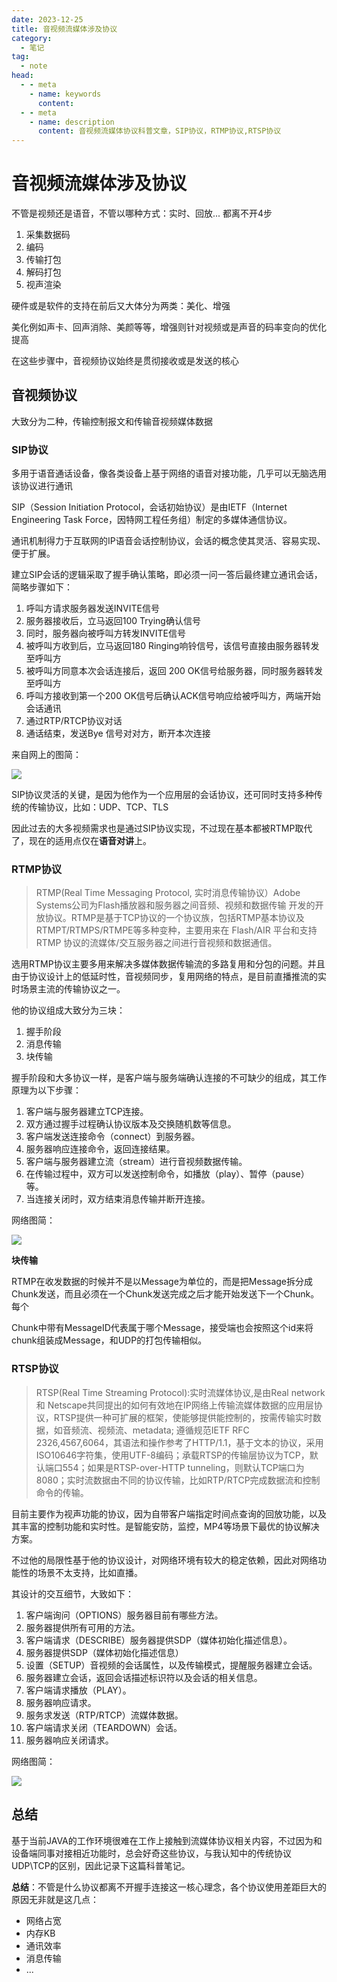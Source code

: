 ```yaml
---
date: 2023-12-25
title: 音视频流媒体涉及协议
category: 
  - 笔记
tag:
  - note
head:
  - - meta
    - name: keywords
      content: 
  - - meta
    - name: description
      content: 音视频流媒体协议科普文章，SIP协议，RTMP协议,RTSP协议
---
```

# 音视频流媒体涉及协议

不管是视频还是语音，不管以哪种方式：实时、回放... 都离不开4步

1. 采集数据码
2. 编码
3. 传输打包
4. 解码打包
5. 视声渲染

硬件或是软件的支持在前后又大体分为两类：美化、增强

美化例如声卡、回声消除、美颜等等，增强则针对视频或是声音的码率变向的优化提高

在这些步骤中，音视频协议始终是贯彻接收或是发送的核心

## 音视频协议

大致分为二种，传输控制报文和传输音视频媒体数据

### SIP协议

多用于语音通话设备，像各类设备上基于网络的语音对接功能，几乎可以无脑选用该协议进行通讯

SIP（Session Initiation Protocol，会话初始协议）是由IETF（Internet Engineering Task Force，因特网工程任务组）制定的多媒体通信协议。

通讯机制得力于互联网的IP语音会话控制协议，会话的概念使其灵活、容易实现、便于扩展。

建立SIP会话的逻辑采取了握手确认策略，即必须一问一答后最终建立通讯会话，简略步骤如下：

1. 呼叫方请求服务器发送INVITE信号
2. 服务器接收后，立马返回100 Trying确认信号
3. 同时，服务器向被呼叫方转发INVITE信号
4. 被呼叫方收到后，立马返回180 Ringing响铃信号，该信号直接由服务器转发至呼叫方
5. 被呼叫方同意本次会话连接后，返回 200 OK信号给服务器，同时服务器转发至呼叫方
6. 呼叫方接收到第一个200 OK信号后确认ACK信号响应给被呼叫方，两端开始会话通讯
7. 通过RTP/RTCP协议对话
8. 通话结束，发送Bye 信号对对方，断开本次连接

来自网上的图简：

![](https://leyunone-img.oss-cn-hangzhou.aliyuncs.com/image/2023-12-26/caab869b-f874-4fe4-bcc3-e05d7c17f35b.png)



SIP协议灵活的关键，是因为他作为一个应用层的会话协议，还可同时支持多种传统的传输协议，比如：UDP、TCP、TLS

因此过去的大多视频需求也是通过SIP协议实现，不过现在基本都被RTMP取代了，现在的适用点仅在**语音对讲**上。

### RTMP协议

> RTMP(Real Time Messaging Protocol, 实时消息传输协议）Adobe Systems公司为Flash播放器和服务器之间音频、视频和数据传输 开发的开放协议。RTMP是基于TCP协议的一个协议族，包括RTMP基本协议及RTMPT/RTMPS/RTMPE等多种变种，主要用来在 Flash/AIR 平台和支持 RTMP 协议的流媒体/交互服务器之间进行音视频和数据通信。

选用RTMP协议主要多用来解决多媒体数据传输流的多路复用和分包的问题。并且由于协议设计上的低延时性，音视频同步，复用网络的特点，是目前直播推流的实时场景主流的传输协议之一。

他的协议组成大致分为三块：

1. 握手阶段
2. 消息传输
3. 块传输

握手阶段和大多协议一样，是客户端与服务端确认连接的不可缺少的组成，其工作原理为以下步骤：

1. 客户端与服务器建立TCP连接。
2. 双方通过握手过程确认协议版本及交换随机数等信息。
3. 客户端发送连接命令（connect）到服务器。
4. 服务器响应连接命令，返回连接结果。
5. 客户端与服务器建立流（stream）进行音视频数据传输。
6. 在传输过程中，双方可以发送控制命令，如播放（play）、暂停（pause）等。
7. 当连接关闭时，双方结束消息传输并断开连接。

网络图简：

![](https://leyunone-img.oss-cn-hangzhou.aliyuncs.com/image/2023-12-26/2a5be253-8f98-4b44-9672-e140410b7a1e.png)

**块传输**

RTMP在收发数据的时候并不是以Message为单位的，而是把Message拆分成Chunk发送，而且必须在一个Chunk发送完成之后才能开始发送下一个Chunk。每个

Chunk中带有MessageID代表属于哪个Message，接受端也会按照这个id来将chunk组装成Message，和UDP的打包传输相似。

### RTSP协议

> RTSP(Real Time Streaming Protocol):实时流媒体协议,是由Real network 和 Netscape共同提出的如何有效地在IP网络上传输流媒体数据的应用层协议，RTSP提供一种可扩展的框架，使能够提供能控制的，按需传输实时数据，如音频流、视频流、metadata; 遵循规范IETF RFC 2326,4567,6064，其语法和操作参考了HTTP/1.1，基于文本的协议，采用ISO10646字符集，使用UTF-8编码；承载RTSP的传输层协议为TCP，默认端口554；如果是RTSP-over-HTTP tunneling，则默认TCP端口为8080；实时流数据由不同的协议传输，比如RTP/RTCP完成数据流和控制命令的传输。

目前主要作为视声功能的协议，因为自带客户端指定时间点查询的回放功能，以及其丰富的控制功能和实时性。是智能安防，监控，MP4等场景下最优的协议解决方案。

不过他的局限性基于他的协议设计，对网络环境有较大的稳定依赖，因此对网络功能性的场景不太支持，比如直播。

其设计的交互细节，大致如下：

1. 客户端询问（OPTIONS）服务器目前有哪些方法。
2. 服务器提供所有可用的方法。
3. 客户端请求（DESCRIBE）服务器提供SDP（媒体初始化描述信息）。
4. 服务器提供SDP（媒体初始化描述信息）
5. 设置（SETUP）音视频的会话属性，以及传输模式，提醒服务器建立会话。
6. 服务器建立会话，返回会话描述标识符以及会话的相关信息。
7. 客户端请求播放（PLAY）。
8. 服务器响应请求。
9. 服务求发送（RTP/RTCP）流媒体数据。
10. 客户端请求关闭（TEARDOWN）会话。
11. 服务器响应关闭请求。

网络图简：

![](https://leyunone-img.oss-cn-hangzhou.aliyuncs.com/image/2023-12-26/41b9762f-0d99-488c-906d-9a6826f92db1.png)

## 总结

基于当前JAVA的工作环境很难在工作上接触到流媒体协议相关内容，不过因为和设备端同事对接相近功能时，总会好奇这些协议，与我认知中的传统协议UDP\TCP的区别，因此记录下这篇科普笔记。

**总结**：不管是什么协议都离不开握手连接这一核心理念，各个协议使用差距巨大的原因无非就是这几点：

- 网络占宽
- 内存KB
- 通讯效率
- 消息传输
- ...

